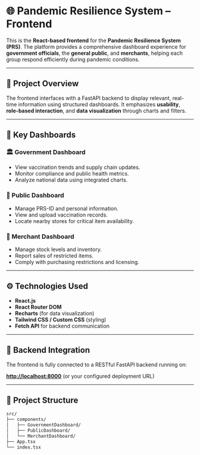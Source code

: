 # 🌐 Pandemic Resilience System – Frontend

This is the **React-based frontend** for the **Pandemic Resilience System (PRS)**. The platform provides a comprehensive dashboard experience for **government officials**, the **general public**, and **merchants**, helping each group respond efficiently during pandemic conditions.

---

## 🚀 Project Overview

The frontend interfaces with a FastAPI backend to display relevant, real-time information using structured dashboards. It emphasizes **usability**, **role-based interaction**, and **data visualization** through charts and filters.

---

## 🎯 Key Dashboards

### 🏛 Government Dashboard
- View vaccination trends and supply chain updates.
- Monitor compliance and public health metrics.
- Analyze national data using integrated charts.

### 🧍 Public Dashboard
- Manage PRS-ID and personal information.
- View and upload vaccination records.
- Locate nearby stores for critical item availability.

### 🛒 Merchant Dashboard
- Manage stock levels and inventory.
- Report sales of restricted items.
- Comply with purchasing restrictions and licensing.

---

## ⚙️ Technologies Used

- **React.js**
- **React Router DOM**
- **Recharts** (for data visualization)
- **Tailwind CSS / Custom CSS** (styling)
- **Fetch API** for backend communication

---

## 🔗 Backend Integration

The frontend is fully connected to a RESTful FastAPI backend running on:

**[http://localhost:8000](http://localhost:8000)** (or your configured deployment URL)

---

## 📂 Project Structure

```bash
src/
├── components/
│   ├── GovernmentDashboard/
│   ├── PublicDashboard/
│   └── MerchantDashboard/
├── App.tsx
└── index.tsx
